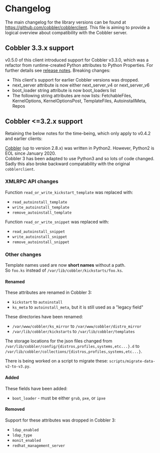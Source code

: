 # Changelog

The main changelog for the library versions can be found at <https://github.com/cobbler/cobblerclient>. This file is
aiming to provide a logical overview about compatibility with the Cobbler server.

## Cobbler 3.3.x support
v0.5.0 of this client introduced support for Cobbler v3.3.0, which was a refactor from runtime-created Python
attributes to Python Properties.  For further details see
[release notes](https://github.com/cobbler/cobbler/releases/tag/v3.3.0).  Breaking changes:
* This client's support for earlier Cobbler versions was dropped.
* next_server attribute is now either next_server_v4 or next_server_v6
* boot_loader string attribute is now boot_loaders list
* The following string attributes are now lists: FetchableFiles, KernelOptions, KernelOptionsPost, TemplateFiles,
  AutoinstallMeta, Repos

## Cobbler <=3.2.x support
Retaining the below notes for the time-being, which only apply to v0.4.2 and earlier clients:

[Cobbler](https://github.com/cobbler/cobbler) (up to version 2.8.x) was written in Python2.
However, Python2 is EOL since January 2020.\
Cobbler 3 has been adapted to use Python3 and so lots of code changed. Sadly this also broke
backward compatability with the original `cobblerclient`.

### XMLRPC API changes

Function `read_or_write_kickstart_template` was replaced with:

- `read_autoinstall_template`
- `write_autoinstall_template`
- `remove_autoinstall_template`

Function `read_or_write_snippet` was replaced with:

- `read_autoinstall_snippet`
- `write_autoinstall_snippet`
- `remove_autoinstall_snippet`

### Other changes

Template names used are now **short names** without a path.\
So `foo.ks` instead of `/var/lib/cobbler/kickstarts/foo.ks`.

#### Renamed

These attributes are renamed in Cobbler 3:

- `kickstart` to `autoinstall`
- `ks_meta` to `autoinstall_meta`, but it is still used as a "legacy field"

These directories have been renamed:

- `/var/www/cobbler/ks_mirror` to `/var/www/cobbler/distro_mirror`
- `/var/lib/cobbler/kickstarts` to `/var/lib/cobbler/templates`

The storage locations for the json files changed from `/var/lib/cobbler/config/{distros,profiles,systems,etc...}.d` to `/var/lib/cobbler/collections/{distros,profiles,systems,etc...}`.

There is being worked on a script to migrate these: `scripts/migrate-data-v2-to-v3.py`.

#### Added

These fields have been added:

- `boot_loader` - must be either `grub`, `pxe`, or `ipxe`

#### Removed

Support for these attributes was dropped in Cobbler 3:

- `ldap_enabled`
- `ldap_type`
- `monit_enabled`
- `redhat_management_server`
